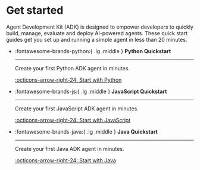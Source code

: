 # Get started

Agent Development Kit (ADK) is designed to empower developers to quickly build,
manage, evaluate and deploy AI-powered agents. These quick start guides get you
set up and running a simple agent in less than 20 minutes.

<div class="grid cards" markdown>

-   :fontawesome-brands-python:{ .lg .middle } **Python Quickstart**

    ---
    Create your first Python ADK agent in minutes.

    [:octicons-arrow-right-24: Start with Python](python.md) <br>

-   :fontawesome-brands-js:{ .lg .middle } **JavaScript Quickstart**

    ---
    Create your first JavaScript ADK agent in minutes.

    [:octicons-arrow-right-24: Start with JavaScript](javascript.md) <br>

-   :fontawesome-brands-java:{ .lg .middle } **Java Quickstart**

    ---
    Create your first Java ADK agent in minutes.

    [:octicons-arrow-right-24: Start with Java](java.md) <br>

</div>
